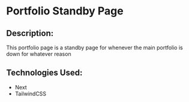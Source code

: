 # Portfolio Standby Page

## Description: 

 This portfolio page is a standby page for whenever the main portfolio is down for whatever reason

## Technologies Used:

- Next
- TailwindCSS